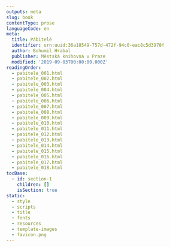 ```yaml
---
outputs: meta
slug: book
contentType: prose
languageCode: en
meta:
  title: Pábitelé
  identifier: urn:uuid:36a18549-757d-472f-94c0-eac8c5d3978f
  author: Bohumil Hrabal
  publisher: Městská knihovna v Praze
  modified: '2019-09-03T00:00:00.000Z'
readingOrder:
  - pabitele_001.html
  - pabitele_002.html
  - pabitele_003.html
  - pabitele_004.html
  - pabitele_005.html
  - pabitele_006.html
  - pabitele_007.html
  - pabitele_008.html
  - pabitele_009.html
  - pabitele_010.html
  - pabitele_011.html
  - pabitele_012.html
  - pabitele_013.html
  - pabitele_014.html
  - pabitele_015.html
  - pabitele_016.html
  - pabitele_017.html
  - pabitele_018.html
tocBase:
  - id: section-1
    children: []
    isSection: true
static:
  - style
  - scripts
  - title
  - fonts
  - resources
  - template-images
  - favicon.png
---
```

